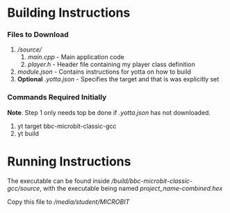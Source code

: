 # Building Instructions
### Files to Download
1. _/source/_
    1. _main.cpp_ - Main application code
    1. _player.h_ - Header file containing my player class definition
2. _module.json_ - Contains instructions for yotta on how to build
3. **Optional** _.yotta.json_ - Specifies the target and that is was explicitly set

### Commands Required Initially
**Note**. Step 1 only needs top be done if _.yotta.json_ has not downloaded.
1. yt target bbc-microbit-classic-gcc
2. yt build

# Running Instructions
The executable can be found inside _/build/bbc-microbit-classic-gcc/source_,
with the executable being named _project_name-combined.hex_

Copy this file to _/media/student/MICROBIT_
